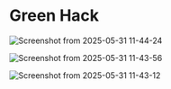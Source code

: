 # Green Hack

![Screenshot from 2025-05-31 11-44-24](https://github.com/user-attachments/assets/5cff5ee2-df24-4918-aa3d-35ff12931134)

![Screenshot from 2025-05-31 11-43-56](https://github.com/user-attachments/assets/d5f53f51-d57f-4c91-8732-0888b76ef81e)

![Screenshot from 2025-05-31 11-43-12](https://github.com/user-attachments/assets/49061588-0134-40c8-980c-7e46de34af3c)
